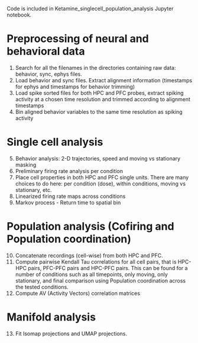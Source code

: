 
Code is included in Ketamine_singlecell_population_analysis Jupyter notebook.

# **Preprocessing of neural and behavioral data**

1) Search for all the filenames in the directories containing raw data: behavior, sync, ephys files.
2) Load behavior and sync files. Extract alignment information (timestamps for ephys and timestamps for behavior trimming)
3) Load spike sorted files for both HPC and PFC probes, extract spiking activity at a chosen time resolution and trimmed according to alignment timestamps
4) Bin aligned behavior variables to the same time resolution as spiking activity

# **Single cell analysis**

5) Behavior analysis: 2-D trajectories, speed and moving vs stationary masking
6) Preliminary firing rate analysis per condition
7) Place cell properties in both HPC and PFC single units. There are many choices to do here: per condition (dose), within conditions, moving vs stationary, etc.
8) Linearized firing rate maps across conditions
9) Markov process - Return time to spatial bin

# **Population analysis (Cofiring and Population coordination)**

10) Concatenate recordings (cell-wise) from both HPC and PFC.
11) Compute pairwise Kendall Tau correlations for all cell pairs, that is HPC-HPC pairs, PFC-PFC pairs and HPC-PFC pairs. This can be found for a number of conditions such as all timepoints, only moving, only stationary, and final comparison using Population coordination across the tested conditions.
12) Compute AV (Activity Vectors) correlation matrices

# **Manifold analysis**

13) Fit Isomap projections and UMAP projections.
